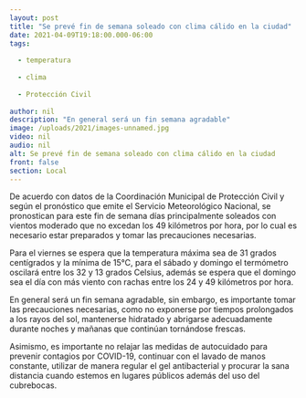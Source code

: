 ```yaml
---
layout: post
title: "Se prevé fin de semana soleado con clima cálido en la ciudad"
date: 2021-04-09T19:18:00.000-06:00
tags:
  
  - temperatura
  
  - clima
  
  - Protección Civil
  
author: nil
description: "En general será un fin semana agradable"
image: /uploads/2021/images-unnamed.jpg
video: nil
audio: nil
alt: Se prevé fin de semana soleado con clima cálido en la ciudad
front: false
section: Local
---
```


De acuerdo con datos de la Coordinación Municipal de Protección Civil y según el pronóstico que emite el Servicio Meteorológico Nacional, se pronostican para este fin de semana días principalmente soleados con vientos moderado que no excedan los 49 kilómetros por hora, por lo cual es necesario estar preparados y tomar las precauciones necesarias.

Para el viernes se espera que la temperatura máxima sea de 31 grados centígrados y la mínima de 15°C, para el sábado y domingo el termómetro oscilará entre los 32 y 13 grados Celsius, además se espera que el domingo sea el día con más viento con rachas entre los 24 y 49 kilómetros por hora.

En general será un fin semana agradable, sin embargo, es importante tomar las precauciones necesarias, como no exponerse por tiempos prolongados a los rayos del sol, mantenerse hidratado y abrigarse adecuadamente durante noches y mañanas que continúan tornándose frescas.

Asimismo, es importante no relajar las medidas de autocuidado para prevenir contagios por COVID-19, continuar con el lavado de manos constante, utilizar de manera regular el gel antibacterial y procurar la sana distancia cuando estemos en lugares públicos además del uso del cubrebocas.